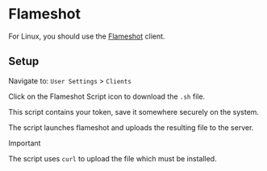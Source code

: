 # Flameshot

For Linux, you should use the [Flameshot](https://flameshot.org/) client.

## Setup

Navigate to: `User Settings` > `Clients`

Click on the Flameshot Script icon to download the `.sh` file.

This script contains your token, save it somewhere securely on the system.

The script launches flameshot and uploads the resulting file to the server.

> [!IMPORTANT]
> The script uses `curl` to upload the file which must be installed.

